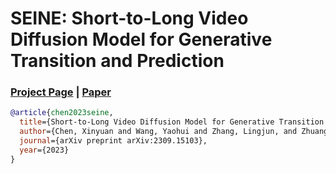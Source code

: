 # SEINE: Short-to-Long Video Diffusion Model for Generative Transition and Prediction
### [Project Page](https://vchitect.github.io/SEINE-project/) | [Paper](https://arxiv.org/abs/2309.15103)



```bibtex
@article{chen2023seine,
  title={Short-to-Long Video Diffusion Model for Generative Transition and Prediction},
  author={Chen, Xinyuan and Wang, Yaohui and Zhang, Lingjun, and Zhuang, Shaobin and Ma, Xin and Yu, Jiashuo and Wang, Yali and Lin, Dahua and Qiao, Yu and Liu, Ziwei},
  journal={arXiv preprint arXiv:2309.15103},
  year={2023}
}
```
